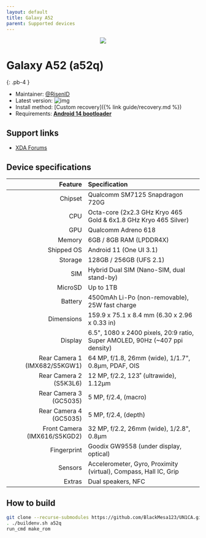 ```yaml
---
layout: default
title: Galaxy A52
parent: Supported devices
---
```


<p align="center">
  <img loading="lazy" src="/assets/images/a52.png"/>
</p>

# Galaxy A52 (a52q)
{: .pb-4 }
- Maintainer: [@RisenID](https://github.com/RisenID)
- Latest version: ![img](https://img.shields.io/github/v/release/BlackMesa123/UN1CA?filter=a52q*&style=flat-square&color=89bcff)
- Install method: [Custom recovery]({% link guide/recovery.md %})
- Requirements: [**Android 14 bootloader**](https://github.com/Simon1511/a52q-a72q-fw/releases)

## Support links

- [XDA Forums](https://xdaforums.com/f/samsung-galaxy-a52-4g.12131/)

## Device specifications

| Feature                       | Specification                                                               |
| ----------------------------: | :-------------------------------------------------------------------------- |
| Chipset                       | Qualcomm SM7125 Snapdragon 720G                                             |
| CPU                           | Octa-core (2x2.3 GHz Kryo 465 Gold & 6x1.8 GHz Kryo 465 Silver)             |
| GPU                           | Qualcomm Adreno 618                                                         |
| Memory                        | 6GB / 8GB RAM (LPDDR4X)                                                     |
| Shipped OS                    | Android 11 (One UI 3.1)                                                     |
| Storage                       | 128GB / 256GB (UFS 2.1)                                                     |
| SIM                           | Hybrid Dual SIM (Nano-SIM, dual stand-by)                                   |
| MicroSD                       | Up to 1TB                                                                   |
| Battery                       | 4500mAh Li-Po (non-removable), 25W fast charge                              |
| Dimensions                    | 159.9 x 75.1 x 8.4 mm (6.30 x 2.96 x 0.33 in)                               |
| Display                       | 6.5", 1080 x 2400 pixels, 20:9 ratio, Super AMOLED, 90Hz (~407 ppi density) |
| Rear Camera 1 (IMX682/S5KGW1) | 64 MP, f/1.8, 26mm (wide), 1/1.7", 0.8µm, PDAF, OIS                         |
| Rear Camera 2 (S5K3L6)        | 12 MP, f/2.2, 123˚ (ultrawide), 1.12µm                                      |
| Rear Camera 3 (GC5035)        | 5 MP, f/2.4, (macro)                                                        |
| Rear Camera 4 (GC5035)        | 5 MP, f/2.4, (depth)                                                        |
| Front Camera (IMX616/S5KGD2)  | 32 MP, f/2.2, 26mm (wide), 1/2.8", 0.8µm                                    |
| Fingerprint                   | Goodix GW9558 (under display, optical)                                      |
| Sensors                       | Accelerometer, Gyro, Proximity (virtual), Compass, Hall IC, Grip            |
| Extras                        | Dual speakers, NFC                                                          |

## How to build

```bash
git clone --recurse-submodules https://github.com/BlackMesa123/UN1CA.git && cd UN1CA
. ./buildenv.sh a52q
run_cmd make_rom
```
